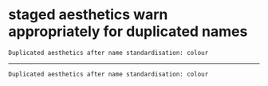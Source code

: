 # staged aesthetics warn appropriately for duplicated names

    Duplicated aesthetics after name standardisation: colour

---

    Duplicated aesthetics after name standardisation: colour

